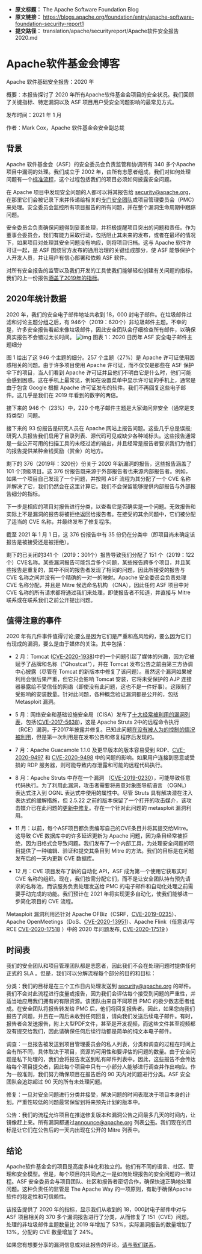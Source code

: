 - **原文标题：** The Apache Software Foundation Blog
- **原文链接：** https://blogs.apache.org/foundation/entry/apache-software-foundation-security-report1
- **提交路径：** translation/apache/securityreport/Apache软件安全报告2020.md

# Apache软件基金会博客
Apache 软件基础安全报告：2020 年

概要：本报告探讨了 2020  年所有Apache软件基金会项目的安全状况。我们回顾了关键指标、特定漏洞以及 ASF 项目用户受安全问题影响的最常见方式。

发布时间：2021 年 1 月

作者：Mark Cox，Apache 软件基金会安全副总裁

## 背景

Apache 软件基金会（ASF）的安全委员会负责监管和协调所有 340 多个Apache项目中漏洞的处理。我们成立于 2002 年，由所有志愿者组成，我们对如何处理问题有一个[标准流程](https://s.apache.org/cveprocess)，这个过程包括我们的项目必须如何披露安全问题。

 在 Apache 项目中发现安全问题的人都可以将其报告给 security@apache.org，在那里它们会被记录下来并传递给相关的[专门安全团队](https://apache.org/security/projects.html)或项目管理委员会（PMC）来处理。安全委员会监控所有项目报告的所有问题，并在整个漏洞生命周期中跟踪问题。

安全委员会负责确保问题得到妥善处理，并积极提醒项目突出的问题和责任。作为董事会委员会，我们有能力采取行动，包括阻止其未来的发布，或者在最坏的情况下，如果项目对处理其安全问题没有响应，则将项目归档。这与 Apache 软件许可证一起，是 ASF 围绕官方发布的通用治理的关键组成部分，使 ASF 能够保护个人开发人员，并让用户有信心部署和依赖 ASF 软件。

对所有安全报告的监管以及我们开发的工具使我们能够轻松创建有关问题的指标。我们的上一份报告[涵盖了2019年的指标](https://blogs.apache.org/foundation/entry/apache-software-foundation-security-report)。

## 2020年统计数据

2020 年，我们的安全电子邮件地址共收到 18，000 封电子邮件。在垃圾邮件过滤和讨论主题分组之后，有 946个（2019：620个）非垃圾邮件主题。不幸的是，许多安全报告看起来像垃圾邮件，因此安全团队会仔细检查所有邮件，以确保真实报告不会错过太长时间。
![img](https://lh5.googleusercontent.com/oNWUqrENFNXhWmIgpq1Sq9LLO9LbJdOXcxf0M4LomAYDGiENfs60pIdAHkttKM4kMDf2IfKVja-IjJA9lYOwabmW-xyIwxvuC0D4LEaA9LLp57HWONyR3VscbR80ndJMXz7Zr2jA)
图表 1：2020 日历年 ASF 安全电子邮件主题细分


图 1 给出了这 946 个主题的细分。257 个主题（27%）是 Apache 许可证使用困惑相关的问题。由于许多项目使用 Apache 许可证，而不仅仅是那些在 ASF 保护伞下的项目，当人们看到 Apache 许可证并且他们不明白它是什么时，他们可能会感到困惑。这在手机上最常见，例如在设置菜单中显示许可证的手机上，通常是由于包含 Google 根据 Apache 许可证发布的软件。我们不再回复这些电子邮件。这几乎是我们在 2019 年看到的数字的两倍。

接下来的 946 个（23%）中，220 个电子邮件主题是大家询问非安全（通常是支持类型）问题。

接下来的 93 份报告是研究人员在 Apache 网站上报告问题。这些几乎总是误报;研究人员报告我们启用了目录列表、源代码可见或缺少各种域标头。这些报告通常是一些公开可用的扫描工具的未经过滤的输出，并且经常是报告者要求我们为他们的报告提供某种金钱奖励（赏金）的地方。

剩下的 376（2019年：320份）份关于 2020 年新漏洞的报告，这些报告涵盖了 101 个顶级项目。这 376 份报告既来源于外部报告者也来源内部报告者。例如，如果一个项目自己发现了一个问题，并按照 ASF 流程为其分配了一个 CVE 名称并解决了它，我们仍然会在这里计算它。我们不会保留能够提供内部报告与外部报告细分的指标。

下一步是相应的项目对报告进行分类，以查看它是否确实是一个问题。无效报告和实际上不是漏洞的报告将被拒绝返回给报告者。在接受的其余问题中，它们被分配了适当的 CVE 名称，并最终发布了修复程序。

截至 2021 年 1 月 1 日，这 376 份报告中有 35 份仍在分类中（即项目尚未确定该报告是被接受还是被拒绝）。

剩下的已关闭的341 个（2019：301个）报告导致我们分配了 151 个（2019：122个）CVE名称。某些漏洞报告可能包含多个问题，某些报告跨多个项目，并且某些报告是重复的，其中不同的报告者发现了相同的问题，因此所接受的报告与 CVE 名称之间并没有一个精确的一对一的映射。Apache 安全委员会负责处理 CVE 名称分配，并且是 Mitre 候选命名机构 （CNA），因此任何 ASF 项目中对 CVE 名称的所有请求都将通过我们来处理，即使报告者不知道，并直接与 Mitre 联系或在联系我们之前公开提出问题。

## 值得注意的事件

2020 年有几件事件值得讨论;要么是因为它们是严重和高风险的，要么因为它们有现成的漏洞，要么是由于媒体的关注。其中包括：

- 2 月：Tomcat  ([CVE-2020-1938](https://cve.mitre.org/cgi-bin/cvename.cgi?name=CVE-2020-1938))中的一个问题引起了媒体的兴趣，因为它被赋予了品牌和名称（"Ghostcat"），并在 Tomcat 发布公告之前由第三方协调中心披露（尽管在 Tomcat 的新版本中修复了该问题）。虽然这个漏洞如果被利用会很后果严重，但它只会影响 Tomcat 安装，它将未受保护的 AJP 连接器暴露给不受信任的网络（即使没有此问题，这也不是一件好事）。这限制了受影响的安装数量。针对此问题，各种概念验证漏洞都是公开的，包括 Metasploit 漏洞。

- 5 月：网络安全和基础设施安全局（CISA）发布了[十大经常被利用的漏洞列表](https://www.cisa.gov/uscert/ncas/alerts/aa20-133a)，包括([CVE-2017-5638](https://nvd.nist.gov/vuln/detail/CVE-2017-5638))，这是 Apache Struts 2中的远程命令执行（RCE）漏洞，于2017年披露并修复。已知此问题[在没有被人为的控制的情况被利用](https://blog.talosintelligence.com/2017/03/apache-0-day-exploited.html)，但是第一次利用是在发布公告和修复程序后发现的。

- 7 月：Apache Guacamole 1.1.0 及更早版本的版本容易受到 RDP、[CVE-2020-9497](https://lists.apache.org/thread/syfbkgg9ct1bkhm35lgr7ry6cswlvnwy) 和 [CVE-2020-9498](https://lists.apache.org/thread/zn57pp47fft5hjdm09trdny64mryf7bf) 中的问题的影响。如果用户连接到恶意或受损的 RDP 服务器，则可能导致内存泄露和可能的远程代码执行。

- 8 月：Apache Struts 中存在一个漏洞 （[CVE-2019-0230](https://cve.mitre.org/cgi-bin/cvename.cgi?name=CVE-2019-0230)），可能导致任意代码执行。为了利用此漏洞，攻击者需要将恶意对象图导航语言 （OGNL） 表达式注入到 OGNL 表达式中使用的属性中。尽管 Struts 具有解决潜在注入表达式的缓解措施，但 2.5.22 之前的版本保留了一个打开的攻击媒介，该攻击媒介已在此问题的[更新中修复](https://cwiki.apache.org/confluence/display/WW/S2-059)。存在一个针对此问题的 metasploit 漏洞利用。

- 11 月：以前，每个ASF项目都负责编写自己的CVE条目并将其提交给Mitre。这导致 CVE 数据库中的许多延迟更新为 Apache 问题，因为条目经常被拒绝，因为旧格式会导致问题。我们发布了一个内部工具，为处理安全问题的项目提供了一种编辑、验证和提交其条目到 Mitre 的方法。我们的目标是在问题发布后的一天内更新 CVE 数据库。

- 12 月：CVE 项目发布了新的自动化 API，ASF 成为第一个使用它获取实时 CVE 名称的组织。现在，我们按需分配它们，而不是让安全团队持有预先请求的名称池，而该服务负责处理发送给 PMC 的电子邮件和自动化处理之前需要手动完成的功能。我们预计在 2021 年将实现更多自动化，使我们能够进一步简化项目的 CVE 流程。

Metasploit 漏洞利用还针对 Apache OFBiz（CSRF，[CVE-2019-0235](https://cve.mitre.org/cgi-bin/cvename.cgi?name=CVE-2019-0235)）、Apache OpenMeetings（DoS、[CVE-2020-13951](https://cve.mitre.org/cgi-bin/cvename.cgi?name=CVE-2020-13951)）、Apache Flink（任意读/写 RCE [CVE-2020-17518](https://cve.mitre.org/cgi-bin/cvename.cgi?name=CVE-2020-17518) ）中的 2020 年问题发布, [CVE-2020-17519](https://cve.mitre.org/cgi-bin/cvename.cgi?name=CVE-2020-17519) )

## 时间表

我们的安全团队和项目管理团队都是志愿者，因此我们不会在处理问题时提供任何正式的 SLA 。但是，我们可以分解流程每个部分的目的和目标：

分类：我们的目标是在三个工作日内处理发送到 [security@apache.org](mailto:security@apache.org) 的邮件。我们不会对此流程进行度量或报告，因为我们会评估每个接受到问题的严重性，并适当地应用我们拥有的有限资源。该团队由来自不同项目 PMC 的极少数志愿者组成。在安全团队将报告转发给 PMC 后，他们将回复报告者。因此，如果您向我们报告了问题，并且在一周后未收到任何回复，请向我们发送后续电子邮件。有时，报告者会发送报告，附上大型PDF文件，甚至是开发视频，而这些文件甚至视频都没有提交给我们，因此请确保任何后续行动都是简单的纯文本电子邮件。

调查：一旦报告被发送到项目管理委员会的私人列表，分类和调查的过程在时间上会有所不同，具体取决于项目，资源的可用性和要评估的问题的数量。由于安全问题是私下处理的，我们会将报告发送到私有邮件列表中。因此，这些报告不会传达给每个项目提交者，因此每个项目中只有一小部分人能够进行调查并作出响应。作为一般准则，我们努力确保项目在报告后的 90 天内对问题进行分类。ASF 安全团队会追踪超过 90 天的所有未处理问题。

修复：一旦对安全问题进行分类并接受，解决问题的时间表取决于项目本身的计划。严重性较低的问题最常保留到将来预先计划的版本中。

公告：我们的流程允许项目在推送修复版本和漏洞公告之间最多几天的时间内，让镜像赶上来。所有漏洞都通过[announce@apache.org](mailto:announce@apache.org) 列表[公布](mailto:announce@apache.org)。我们现在的目标是让它们在公告后的一天内出现在公开的 Mitre 列表中。

## 结论
Apache软件基金会的项目是高度多样化和独立的。他们有不同的语言、社区、管理和安全模型。但是，每个项目的共同点之一是如何处理报告的安全问题的一致过程。ASF 安全委员会与项目团队、社区和报告者密切合作，确保快速正确地处理问题。这种负责任的监管是 The Apache Way 的一项原则，有助于确保Apache软件的稳定性和可信赖性。

该报告提供了 2020 年的指标，显示我们从收到的 18，000封电子邮件中对与 ASF 项目相关的 370 多个漏洞报告进行了分类，从而修复了 151（CVE）问题。处理的非垃圾邮件主题数量比 2019 年增加了 53%，实际漏洞报告的数量增加了 13%，分配的 CVE 数量增加了 24%。

如果您有想要分享的漏洞信息或对此报告的评论，[请与我们联系](http://apache.org/security/#reporting-a-vulnerability)。

